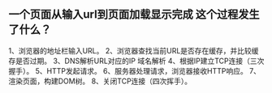 ## 一个页面从输入url到页面加载显示完成 这个过程发生了什么？
 1、浏览器的地址栏输入URL。
 2、浏览器查找当前URL是否存在缓存，并比较缓存是否过期。
 3、DNS解析URL对应的IP  域名解析 
 4、根据IP建立TCP连接（三次握手）。
 5、HTTP发起请求。
 6、服务器处理请求，浏览器接收HTTP响应。
 7、渲染页面，构建DOM树。
 8、关闭TCP连接（四次挥手）。





